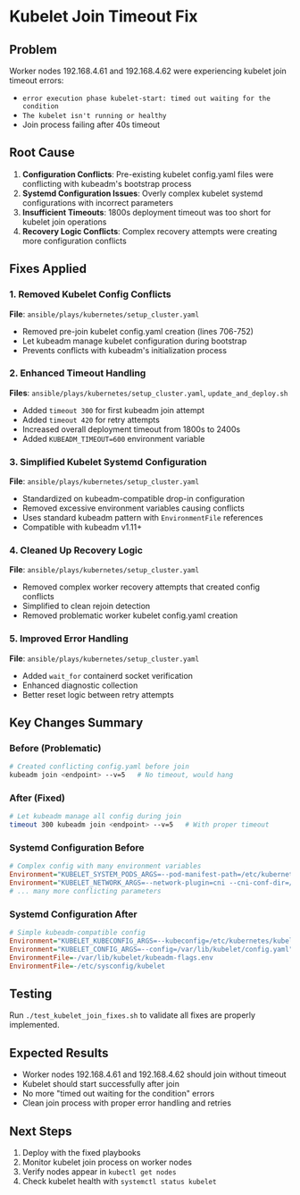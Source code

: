 # Kubelet Join Timeout Fix

## Problem
Worker nodes 192.168.4.61 and 192.168.4.62 were experiencing kubelet join timeout errors:
- `error execution phase kubelet-start: timed out waiting for the condition`
- `The kubelet isn't running or healthy`
- Join process failing after 40s timeout

## Root Cause
1. **Configuration Conflicts**: Pre-existing kubelet config.yaml files were conflicting with kubeadm's bootstrap process
2. **Systemd Configuration Issues**: Overly complex kubelet systemd configurations with incorrect parameters
3. **Insufficient Timeouts**: 1800s deployment timeout was too short for kubelet join operations
4. **Recovery Logic Conflicts**: Complex recovery attempts were creating more configuration conflicts

## Fixes Applied

### 1. Removed Kubelet Config Conflicts
**File**: `ansible/plays/kubernetes/setup_cluster.yaml`
- Removed pre-join kubelet config.yaml creation (lines 706-752)  
- Let kubeadm manage kubelet configuration during bootstrap
- Prevents conflicts with kubeadm's initialization process

### 2. Enhanced Timeout Handling
**Files**: `ansible/plays/kubernetes/setup_cluster.yaml`, `update_and_deploy.sh`
- Added `timeout 300` for first kubeadm join attempt
- Added `timeout 420` for retry attempts  
- Increased overall deployment timeout from 1800s to 2400s
- Added `KUBEADM_TIMEOUT=600` environment variable

### 3. Simplified Kubelet Systemd Configuration
**File**: `ansible/plays/kubernetes/setup_cluster.yaml`
- Standardized on kubeadm-compatible drop-in configuration
- Removed excessive environment variables causing conflicts
- Uses standard kubeadm pattern with `EnvironmentFile` references
- Compatible with kubeadm v1.11+

### 4. Cleaned Up Recovery Logic
**File**: `ansible/plays/kubernetes/setup_cluster.yaml`
- Removed complex worker recovery attempts that created config conflicts
- Simplified to clean rejoin detection
- Removed problematic worker kubelet config.yaml creation

### 5. Improved Error Handling
**File**: `ansible/plays/kubernetes/setup_cluster.yaml`
- Added `wait_for` containerd socket verification
- Enhanced diagnostic collection
- Better reset logic between retry attempts

## Key Changes Summary

### Before (Problematic)
```bash
# Created conflicting config.yaml before join
kubeadm join <endpoint> --v=5   # No timeout, would hang
```

### After (Fixed)  
```bash
# Let kubeadm manage all config during join
timeout 300 kubeadm join <endpoint> --v=5   # With proper timeout
```

### Systemd Configuration Before
```ini
# Complex config with many environment variables
Environment="KUBELET_SYSTEM_PODS_ARGS=--pod-manifest-path=/etc/kubernetes/manifests"
Environment="KUBELET_NETWORK_ARGS=--network-plugin=cni --cni-conf-dir=/etc/cni/net.d --cni-bin-dir=/opt/cni/bin"
# ... many more conflicting parameters
```

### Systemd Configuration After
```ini
# Simple kubeadm-compatible config
Environment="KUBELET_KUBECONFIG_ARGS=--kubeconfig=/etc/kubernetes/kubelet.conf"
Environment="KUBELET_CONFIG_ARGS=--config=/var/lib/kubelet/config.yaml"
EnvironmentFile=-/var/lib/kubelet/kubeadm-flags.env
EnvironmentFile=-/etc/sysconfig/kubelet
```

## Testing
Run `./test_kubelet_join_fixes.sh` to validate all fixes are properly implemented.

## Expected Results
- Worker nodes 192.168.4.61 and 192.168.4.62 should join without timeout
- Kubelet should start successfully after join
- No more "timed out waiting for the condition" errors
- Clean join process with proper error handling and retries

## Next Steps
1. Deploy with the fixed playbooks
2. Monitor kubelet join process on worker nodes
3. Verify nodes appear in `kubectl get nodes` 
4. Check kubelet health with `systemctl status kubelet`